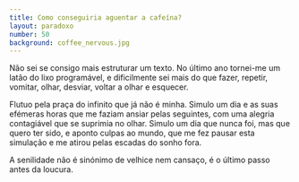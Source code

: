 ```yaml
---
title: Como conseguiria aguentar a cafeína?
layout: paradoxo
number: 50
background: coffee_nervous.jpg
---
```


Não sei se consigo mais estruturar um texto. No último ano tornei-me um latão do lixo programável, e dificilmente sei mais do que fazer, repetir, vomitar, olhar, desviar, voltar a olhar e esquecer.

Flutuo pela praça do infinito que já não é minha. Simulo um dia e as suas efémeras horas que me faziam ansiar pelas seguintes, com uma alegria contagiável que se suprimia no olhar. Simulo um dia que nunca foi, mas que quero ter sido, e aponto culpas ao mundo, que me fez pausar esta simulação e me atirou pelas escadas do sonho fora.

A senilidade não é sinónimo de velhice nem cansaço, é o último passo antes da loucura.
